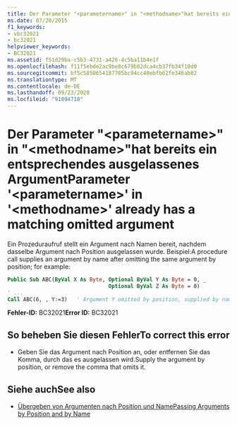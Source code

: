 ```yaml
---
title: Der Parameter "<parametername>" in "<methodname>"hat bereits ein entsprechendes ausgelassenes Argument
ms.date: 07/20/2015
f1_keywords:
- vbc32021
- bc32021
helpviewer_keywords:
- BC32021
ms.assetid: f51d29ba-c5b3-4731-a426-4c5ba11b4e1f
ms.openlocfilehash: f11f5ebde2ac9be8c679b82dca4cb37fb34f10d0
ms.sourcegitcommit: bf5c5850654187705bc94cc40ebfb62fe346ab02
ms.translationtype: MT
ms.contentlocale: de-DE
ms.lasthandoff: 09/23/2020
ms.locfileid: "91094718"
---
```

# <a name="parameter-parametername-in-methodname-already-has-a-matching-omitted-argument"></a><span data-ttu-id="79fdb-102">Der Parameter "\<parametername>" in "\<methodname>"hat bereits ein entsprechendes ausgelassenes Argument</span><span class="sxs-lookup"><span data-stu-id="79fdb-102">Parameter '\<parametername>' in '\<methodname>' already has a matching omitted argument</span></span>

<span data-ttu-id="79fdb-103">Ein Prozeduraufruf stellt ein Argument nach Namen bereit, nachdem dasselbe Argument nach Position ausgelassen wurde. Beispiel:</span><span class="sxs-lookup"><span data-stu-id="79fdb-103">A procedure call supplies an argument by name after omitting the same argument by position; for example:</span></span>  
  
```vb  
Public Sub ABC(ByVal X As Byte, Optional ByVal Y As Byte = 0, _  
                                Optional ByVal Z As Byte = 0)  
' ...  
Call ABC(6, , Y:=3)   ' Argument Y omitted by position, supplied by name.  
```  
  
 <span data-ttu-id="79fdb-104">**Fehler-ID:** BC32021</span><span class="sxs-lookup"><span data-stu-id="79fdb-104">**Error ID:** BC32021</span></span>  
  
## <a name="to-correct-this-error"></a><span data-ttu-id="79fdb-105">So beheben Sie diesen Fehler</span><span class="sxs-lookup"><span data-stu-id="79fdb-105">To correct this error</span></span>  
  
- <span data-ttu-id="79fdb-106">Geben Sie das Argument nach Position an, oder entfernen Sie das Komma, durch das es ausgelassen wird.</span><span class="sxs-lookup"><span data-stu-id="79fdb-106">Supply the argument by position, or remove the comma that omits it.</span></span>  
  
## <a name="see-also"></a><span data-ttu-id="79fdb-107">Siehe auch</span><span class="sxs-lookup"><span data-stu-id="79fdb-107">See also</span></span>

- [<span data-ttu-id="79fdb-108">Übergeben von Argumenten nach Position und Name</span><span class="sxs-lookup"><span data-stu-id="79fdb-108">Passing Arguments by Position and by Name</span></span>](../programming-guide/language-features/procedures/passing-arguments-by-position-and-by-name.md)
